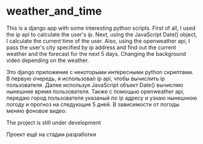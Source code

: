 # weather_and_time
 This is a django app with some interesting python scripts. First of all, I used the ip api to calculate the user's ip. Next, using the JavaScript Date() object, I calculate the current time of the user. Also, using the openweather api, I pass the user's city specified by ip address and find out the current weather and the forecast for the next 5 days. Changing the background video depending on the weather.

 Это django приложение с некоторыми интересными python скриптами. В первую очередь, я использовал ip api, чтобы вычислить ip пользователя. Далее используя JavaScript объект Date() вычисляю нынешнее время пользователя. Также с помощью openweather api, передаю город пользователя указаный по ip адресу и узнаю нынешнюю погоду и прогноз на следующие 5 дней. В зависимости от погоды меняю фоновое видео.

 The project is still under development

 Проект ещё на стадии разработки
